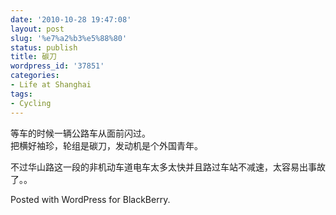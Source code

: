 ```yaml
---
date: '2010-10-28 19:47:08'
layout: post
slug: '%e7%a2%b3%e5%88%80'
status: publish
title: 碳刀
wordpress_id: '37851'
categories:
- Life at Shanghai
tags:
- Cycling
---
```


等车的时候一辆公路车从面前闪过。  
把横好袖珍，轮组是碳刀，发动机是个外国青年。




不过华山路这一段的非机动车道电车太多太快并且路过车站不减速，太容易出事故了。。




Posted with WordPress for BlackBerry.
